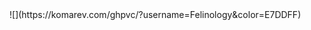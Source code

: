 <div class="center-div">
<div> ![](https://komarev.com/ghpvc/?username=Felinology&color=E7DDFF) </div>

